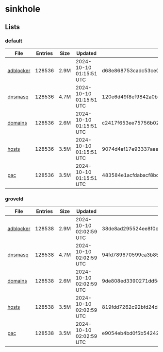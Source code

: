 # sinkhole

## Lists

### default

|File|Entries|Size|Updated|Hash|
|-|-|-|-|-|
|[adblocker](https://raw.githubusercontent.com/groveld/sinkhole/lists/default/adblocker.txt)|128536|2.9M|2024-10-10 01:15:51 UTC|d68e868753cadc53ce096b17412cbb9d2343e3e21f47efb8d911e4a6530de03c|
|[dnsmasq](https://raw.githubusercontent.com/groveld/sinkhole/lists/default/dnsmasq.txt)|128536|4.7M|2024-10-10 01:15:51 UTC|120e6d49f8ef9842a0bdf50ebe30ebd832c76bea9f27b244f5cb37ed3c013264|
|[domains](https://raw.githubusercontent.com/groveld/sinkhole/lists/default/domains.txt)|128536|2.6M|2024-10-10 01:15:51 UTC|c2417f653ee75756b02c624bbbb8fe014f6dc7570d745222a0a594f1682e4533|
|[hosts](https://raw.githubusercontent.com/groveld/sinkhole/lists/default/hosts.txt)|128536|3.5M|2024-10-10 01:15:51 UTC|9074d4af17e93337aaebaf73b940b260063bebadf8a49ba9c227428a445b5c50|
|[pac](https://raw.githubusercontent.com/groveld/sinkhole/lists/default/pac.txt)|128536|3.5M|2024-10-10 01:15:51 UTC|483584e1acfdabacf8bc8a68db66ebdd964e369706ee4ce9381d45d5ae37ba1d|

### groveld

|File|Entries|Size|Updated|Hash|
|-|-|-|-|-|
|[adblocker](https://raw.githubusercontent.com/groveld/sinkhole/lists/groveld/adblocker.txt)|128538|2.9M|2024-10-10 02:02:59 UTC|38de8ad295524ee8f0cd6005c66c383da084f8f507e2b152745531f17f6ed78b|
|[dnsmasq](https://raw.githubusercontent.com/groveld/sinkhole/lists/groveld/dnsmasq.txt)|128538|4.7M|2024-10-10 02:02:59 UTC|94fd789670599ca3b8594dcbfcc2fccf244da8cf5b075c3c3bee9a429a9af303|
|[domains](https://raw.githubusercontent.com/groveld/sinkhole/lists/groveld/domains.txt)|128538|2.6M|2024-10-10 02:02:59 UTC|9de808ed3390271dd5e7a843490fcdd12e3f51b3f6605f875f5d350634917d1a|
|[hosts](https://raw.githubusercontent.com/groveld/sinkhole/lists/groveld/hosts.txt)|128538|3.5M|2024-10-10 02:02:59 UTC|819fdd7262c92bfd24dabe84580ccf5ebf3f504a48734eee2814cd26c4943129|
|[pac](https://raw.githubusercontent.com/groveld/sinkhole/lists/groveld/pac.txt)|128538|3.5M|2024-10-10 02:02:59 UTC|e9054eb4bd0f5b542427f6b772a7b42a1927b8a4f94d6148f84524aa566850a7|
